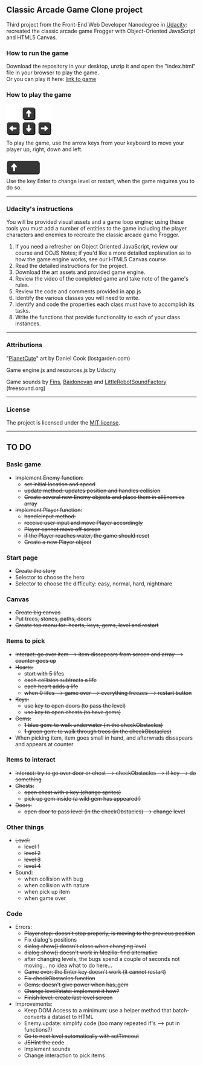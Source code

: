 ## Classic Arcade Game Clone project

Third project from the Front-End Web Developer Nanodegree in 
<a href="https://www.udacity.com" target="_blank">Udacity</a>:
<br>
recreated the classic arcade game Frogger with Object-Oriented JavaScript and HTML5 Canvas.

### How to run the game

Download the repository in your desktop, unzip it and open the "index.html" file in your browser to play the game.
<br>
Or you can play it here: 
<a href='http://irene.marin.cat/udacity/project3/index.html' target='_blank'>link to game</a>

### How to play the game

<img src="img/menu/arrows.jpg" width="120"><br>
To play the game, use the arrow keys from your keyboard to move your player up, right, down and left.
<br><br>
<img src="img/menu/enter.jpg" width="90"><br>
Use the key Enter to change level or restart, when the game requires you to do so.

----------------------

### Udacity's instructions

You will be provided visual assets and a game loop engine; using these tools you must add a number of entities to the game including the player characters and enemies to recreate the classic arcade game Frogger.

1. If you need a refresher on Object Oriented JavaScript, review our course and OOJS Notes; if you'd like a more detailed explanation as to how the game engine works, see our HTML5 Canvas course.
2. Read the detailed instructions for the project.
3. Download the art assets and provided game engine.
4. Review the video of the completed game and take note of the game's rules.
5. Review the code and comments provided in app.js
6. Identify the various classes you will need to write.
7. Identify and code the properties each class must have to accomplish its tasks.
8. Write the functions that provide functionality to each of your class instances.

----------------------

### Attributions

"<a href='http://www.lostgarden.com/2007/05/dancs-miraculously-flexible-game.html' target='_blank'>PlanetCute</a>" art by Daniel Cook (lostgarden.com)

Game engine.js and resources.js by Udacity

Game sounds by <a href='http://www.freesound.org/people/fins/' target='_blank'>Fins</a>, <a href='http://www.freesound.org/people/baidonovan/' target='_blank'>Baidonovan</a> and <a href='http://www.freesound.org/people/LittleRobotSoundFactory/' target='_blank'>LittleRobotSoundFactory</a> (freesound.org)

----------------------

### License

The project is licensed under the [MIT license](license.txt).

---------------------

## TO DO
 
### Basic game 
- ~~Implement Enemy function:~~ 
  - ~~set initial location and speed~~
  - ~~update method: updates position and handles collision~~
  - ~~Create several new Enemy objects and place them in allEnemies array~~
- ~~Implement Player function:~~
  - ~~handleInput method:~~
  - ~~receive user input and move Player accordingly~~
  - ~~Player cannot move off screen~~
  - ~~if the Player reaches water, the game should reset~~
  - ~~Create a new Player object~~
 
 
### Start page
- ~~Create the story~~ 
- Selector to choose the hero
- Selector to choose the difficulty: easy, normal, hard, nightmare
 
### Canvas
- ~~Create big canvas~~
- ~~Put trees, stones, paths, doors~~
- ~~Create top menu for: hearts, keys, gems, level and restart~~

### Items to pick
- ~~Interact: go over item --> item dissapears from screen and array --> counter goes up~~
- ~~Hearts:~~ 
  - ~~start with 5 lifes~~
  - ~~each collision subtracts a life~~
  - ~~each heart adds a life~~
  - ~~when 0 lifes --> game over --> everything freezes --> restart button~~
- ~~Keys:~~ 
  - ~~use key to open doors (to pass the level)~~
  - ~~use key to open chests (to have gems)~~
- ~~Gems:~~
  - ~~1 blue gem: to walk underwater (in the checkObstacles)~~
  - ~~1 green gem: to walk through trees (in the checkObstacles)~~
- When picking item, item goes small in hand, and afterwrads dissapears and appears at counter 

### Items to interact
- ~~Interact: try to go over door or chest --> checkObstacles --> if key --> do something~~
- ~~Chests:~~
  - ~~open chest with a key (change sprites)~~
  - ~~pick up gem inside (a wild gem has appeared!)~~
- ~~Doors:~~
  - ~~open door to pass level (in the checkObstacles) --> change level~~

### Other things
- ~~Level:~~ 
  - ~~level 1~~
  - ~~level 2~~ 
  - ~~level 3~~ 
  - ~~level 4~~ 
- Sound:
  - when collision with bug
  - when collision with nature
  - when pick up item
  - when game over

### Code
- Errors:
  - ~~Player.stop: doesn't stop properly, is moving to the previous position~~
  - Fix dialog's positions
  - ~~dialog.show() doesn't close when changing level~~
  - ~~dialog.show() doesn't work in Mozilla: find alternative~~ 
  - after changing levels, the bugs spend a couple of seconds not moving... no idea what to do here... 
  - ~~Game over: the Enter key doesn't work (it cannot restart)~~
  - ~~Fix checkObstacles function~~
  - ~~Gems: doesn't give power when has_gem~~
  - ~~Change level/state: implement it how?~~
  - ~~Finish level: create last level screen~~
- Improvements: 
  - Keep DOM Access to a minimum: use a helper method that batch-converts a dataset to HTML
  - Enemy.update: simplify code (too many repeated if's --> put in functions?) 
  - ~~Go to next level automatically with setTimeout~~
  - ~~JSHint the code~~
  - Implement sounds
  - Change interaction to pick items
